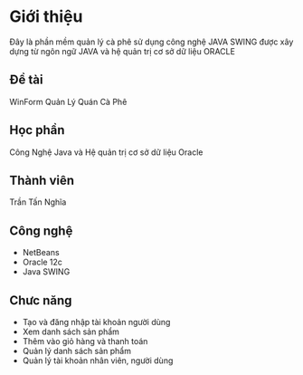 # Giới thiệu
Đây là phần mềm quản lý cà phê sử dụng công nghệ JAVA SWING được xây dựng từ ngôn ngữ JAVA và hệ quản trị cơ sở dữ liệu ORACLE
## Đề tài
WinForm Quản Lý Quán Cà Phê

## Học phần
Công Nghệ Java và Hệ quản trị cơ sở dữ liệu Oracle

## Thành viên
Trần Tấn Nghĩa
## Công nghệ
+ NetBeans 
+ Oracle 12c
+ Java SWING
  
## Chưc năng
+ Tạo và đăng nhập tài khoản người dùng
+ Xem danh sách sản phẩm
+ Thêm vào giỏ hàng và thanh toán
+ Quản lý danh sách sản phẩm
+ Quản lý tài khoản nhân viên, người dùng

